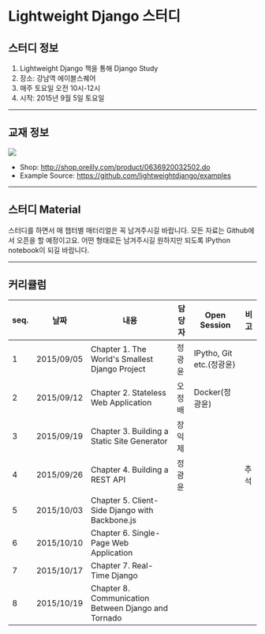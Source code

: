 # Lightweight Django 스터디

## 스터디 정보

1. Lightweight Django 책을 통해 Django Study
2. 장소: 강남역 에이블스퀘어
3. 매주 토요일 오전 10시-12시
4. 시작: 2015년 9월 5일 토요일

---

## 교재 정보

![](http://akamaicovers.oreilly.com/images/0636920032502/cat.gif)

- Shop: http://shop.oreilly.com/product/0636920032502.do
- Example Source: https://github.com/lightweightdjango/examples

---

## 스터디 Material

스터디를 하면서 매 챕터별 매터리얼은 꼭 남겨주시길 바랍니다. 모든 자료는 Github에서 오픈을 할 예정이고요. 어떤 형태로든 남겨주시길 원하지만 되도록 IPython notebook이 되길 바랍니다.

---

## 커리큘럼

seq.|날짜|내용|담당자|Open Session|비고
---|---|---|---|---|---
1|2015/09/05|Chapter 1. The World's Smallest Django Project|정광윤|IPytho, Git etc.(정광윤)|
2|2015/09/12|Chapter 2. Stateless Web Application|오정배|Docker(정광윤)|
3|2015/09/19|Chapter 3. Building a Static Site Generator|장익제||
4|2015/09/26|Chapter 4. Building a REST API|정광윤||추석
5|2015/10/03|Chapter 5. Client-Side Django with Backbone.js|||
6|2015/10/10|Chapter 6. Single-Page Web Application|||
7|2015/10/17|Chapter 7. Real-Time Django|||
8|2015/10/19|Chapter 8. Communication Between Django and Tornado|||
